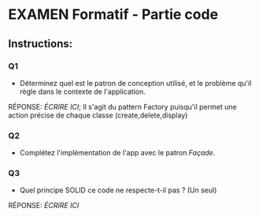 # EXAMEN Formatif - Partie code 
## Instructions:

### Q1
- Déterminez quel est le patron de conception utilisé, et le problème qu'il règle dans le contexte de l'application.

RÉPONSE: *ÉCRIRE ICI*;
Il s'agit du pattern Factory puisqu'il permet une action précise de chaque classe (create,delete,display)

### Q2
- Complétez l'implémentation de l'app avec le patron *Façade*.

### Q3
- Quel principe SOLID ce code ne respecte-t-il pas ? (Un seul)

RÉPONSE: *ÉCRIRE ICI*
